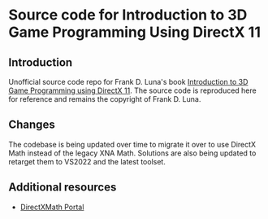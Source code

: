 # Source code for Introduction to 3D Game Programming Using DirectX 11

## Introduction

Unofficial source code repo for Frank D. Luna's book [Introduction to 3D Game Programming using DirectX 11](http://www.d3dcoder.net/d3d11.htm). The source code is reproduced here for reference and remains the copyright of Frank D. Luna.

## Changes

The codebase is being updated over time to migrate it over to use DirectX Math instead of the legacy XNA Math. Solutions are also being updated to retarget them to VS2022 and the latest toolset.

## Additional resources

* [DirectXMath Portal](https://docs.microsoft.com/en-us/windows/win32/dxmath/directxmath-portal)
